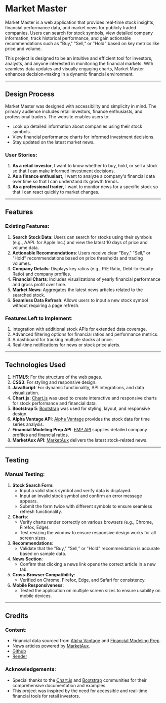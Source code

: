 # Market Master

Market Master is a web application that provides real-time stock insights, financial performance data, and market news for publicly traded companies. Users can search for stock symbols, view detailed company information, track historical performance, and gain actionable recommendations such as "Buy," "Sell," or "Hold" based on key metrics like price and volume.

This project is designed to be an intuitive and efficient tool for investors, analysts, and anyone interested in monitoring the financial markets. With seamless data updates and visually engaging charts, Market Master enhances decision-making in a dynamic financial environment.

---

## Design Process

Market Master was designed with accessibility and simplicity in mind. The primary audience includes retail investors, finance enthusiasts, and professional traders. The website enables users to:
- Look up detailed information about companies using their stock symbols.
- View financial performance charts for informed investment decisions.
- Stay updated on the latest market news.

### User Stories:
1. **As a retail investor**, I want to know whether to buy, hold, or sell a stock so that I can make informed investment decisions.
2. **As a finance enthusiast**, I want to analyze a company's financial data over time so that I can understand its growth trends.
3. **As a professional trader**, I want to monitor news for a specific stock so that I can react quickly to market changes.

---

## Features

### Existing Features:
1. **Search Stock Data**: Users can search for stocks using their symbols (e.g., AAPL for Apple Inc.) and view the latest 10 days of price and volume data.
2. **Actionable Recommendations**: Users receive clear "Buy," "Sell," or "Hold" recommendations based on price thresholds and trading volumes.
3. **Company Details**: Displays key ratios (e.g., P/E Ratio, Debt-to-Equity Ratio) and company profiles.
4. **Financial Charts**: Includes visualizations of yearly financial performance and gross profit over time.
5. **Market News**: Aggregates the latest news articles related to the searched stock.
6. **Seamless Data Refresh**: Allows users to input a new stock symbol without requiring a page refresh.

### Features Left to Implement:
1. Integration with additional stock APIs for extended data coverage.
2. Advanced filtering options for financial ratios and performance metrics.
3. A dashboard for tracking multiple stocks at once.
4. Real-time notifications for news or stock price alerts.

---

## Technologies Used

1. **HTML5**: For the structure of the web pages.
2. **CSS3**: For styling and responsive design.
3. **JavaScript**: For dynamic functionality, API integrations, and data visualization.
4. **Chart.js**: [Chart.js](https://www.chartjs.org/) was used to create interactive and responsive charts for stock performance and financial data.
5. **Bootstrap 5**: [Bootstrap](https://getbootstrap.com/) was used for styling, layout, and responsive design.
6. **Alpha Vantage API**: [Alpha Vantage](https://www.alphavantage.co/) provides the stock data for time series analysis.
7. **Financial Modeling Prep API**: [FMP API](https://financialmodelingprep.com/) supplies detailed company profiles and financial ratios.
8. **MarketAux API**: [MarketAux](https://marketaux.com/) delivers the latest stock-related news.

---

## Testing

### Manual Testing:
1. **Stock Search Form**:
   - Input a valid stock symbol and verify data is displayed.
   - Input an invalid stock symbol and confirm an error message appears.
   - Submit the form twice with different symbols to ensure seamless refresh functionality.
2. **Charts**:
   - Verify charts render correctly on various browsers (e.g., Chrome, Firefox, Edge).
   - Test resizing the window to ensure responsive design works for all screen sizes.
3. **Recommendations**:
   - Validate that the "Buy," "Sell," or "Hold" recommendation is accurate based on sample data.
4. **News Section**:
   - Confirm that clicking a news link opens the correct article in a new tab.
5. **Cross-Browser Compatibility**:
   - Verified on Chrome, Firefox, Edge, and Safari for consistency.
6. **Mobile Responsiveness**:
   - Tested the application on multiple screen sizes to ensure usability on mobile devices.

---

## Credits

### Content:
- Financial data sourced from [Alpha Vantage](https://www.alphavantage.co/) and [Financial Modeling Prep](https://financialmodelingprep.com/).
- News articles powered by [MarketAux](https://marketaux.com/).
- [Github](https://dylandk0226.github.io/PF_Assignment/)
- [Render](https://master-market-106z.onrender.com/)

### Acknowledgements:
- Special thanks to the [Chart.js](https://www.chartjs.org/) and [Bootstrap](https://getbootstrap.com/) communities for their comprehensive documentation and examples.
- This project was inspired by the need for accessible and real-time financial tools for retail investors.
